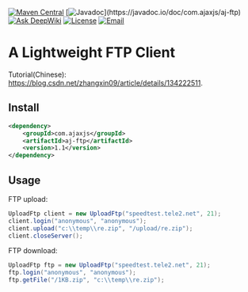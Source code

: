 [![Maven Central](https://img.shields.io/maven-central/v/com.ajaxjs/aj-ftp?label=Latest%20Release)](https://central.sonatype.com/artifact/com.ajaxjs/aj-ftp)
[![Javadoc](https://img.shields.io/badge/javadoc-1.1-brightgreen.svg?)](https://javadoc.io/doc/com.ajaxjs/aj-ftp)
[![Ask DeepWiki](https://deepwiki.com/badge.svg)](https://deepwiki.com/lightweight-component/aj-ftp)
[![License](https://img.shields.io/badge/license-Apache--2.0-green.svg?longCache=true&style=flat)](http://www.apache.org/licenses/LICENSE-2.0.txt)
[![Email](https://img.shields.io/badge/Contact--me-Email-orange.svg)](mailto:frank@ajaxjs.com)


# A Lightweight FTP Client

Tutorial(Chinese): https://blog.csdn.net/zhangxin09/article/details/134222511.


## Install
```xml
<dependency>
    <groupId>com.ajaxjs</groupId>
    <artifactId>aj-ftp</artifactId>
    <version>1.1</version>
</dependency>
```

## Usage

FTP upload:

```java
UploadFtp client = new UploadFtp("speedtest.tele2.net", 21);
client.login("anonymous", "anonymous");
client.upload("c:\\temp\\re.zip", "/upload/re.zip");
client.closeServer();
```

FTP download:
```java
UploadFtp ftp = new UploadFtp("speedtest.tele2.net", 21);
ftp.login("anonymous", "anonymous");
ftp.getFile("/1KB.zip", "c:\\temp\\re.zip");
```
